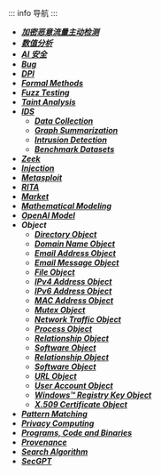 ::: info
导航
:::

- ***<a href='https://marsvillager.github.io/mindmap/out/加密恶意流量主动检测.html'>加密恶意流量主动检测</a>***
- ***<a href='https://marsvillager.github.io/mindmap/out/数值分析.html'>数值分析</a>***
- ***<a href='https://marsvillager.github.io/mindmap/out/AI 安全.html'>AI 安全</a>***
- ***<a href='https://marsvillager.github.io/mindmap/out/Bug.html'>Bug</a>***
- ***<a href='https://marsvillager.github.io/mindmap/out/DPI.html'>DPI</a>***
- ***<a href='https://marsvillager.github.io/mindmap/out/Formal Methods.html'>Formal Methods</a>***
- ***<a href='https://marsvillager.github.io/mindmap/out/Fuzz Testing.html'>Fuzz Testing</a>***
- ***<a href='https://marsvillager.github.io/mindmap/out/Taint Analysis.html'>Taint Analysis</a>***
- ***<a href='https://marsvillager.github.io/mindmap/out/IDS.html'>IDS</a>***
  - ***<a href='https://marsvillager.github.io/mindmap/out/Data Collection.html'>Data Collection</a>***
  - ***<a href='https://marsvillager.github.io/mindmap/out/Graph Summarization.html'>Graph Summarization</a>***
  - ***<a href='https://marsvillager.github.io/mindmap/out/Intrusion Detection.html'>Intrusion Detection</a>***
  - ***<a href='https://marsvillager.github.io/mindmap/out/Benchmark Datasets.html'>Benchmark Datasets</a>***
- ***<a href='https://marsvillager.github.io/mindmap/out/Zeek.html'>Zeek</a>***
- ***<a href='https://marsvillager.github.io/mindmap/out/Injection.html'>Injection</a>***
- ***<a href='https://marsvillager.github.io/mindmap/out/Metasploit.html'>Metasploit</a>***
- ***<a href='https://marsvillager.github.io/mindmap/out/RITA.html'>RITA</a>***
- ***<a href='https://marsvillager.github.io/mindmap/out/Market.html'>Market</a>***
- ***<a href='https://marsvillager.github.io/mindmap/out/Mathematical Modeling.html'>Mathematical Modeling</a>***
- ***<a href='https://marsvillager.github.io/mindmap/out/OpenAI Model.html'>OpenAI Model</a>***
- ***Object***
  - ***<a href='https://marsvillager.github.io/mindmap/out/Object/Directory Object.html'>Directory Object</a>***
  - ***<a href='https://marsvillager.github.io/mindmap/out/Object/Domain Name Object.html'>Domain Name Object</a>***
  - ***<a href='https://marsvillager.github.io/mindmap/out/Object/Email Address Object.html'>Email Address Object</a>***
  - ***<a href='https://marsvillager.github.io/mindmap/out/Object/Email Message Object.html'>Email Message Object</a>***
  - ***<a href='https://marsvillager.github.io/mindmap/out/Object/File Object.html'>File Object</a>***
  - ***<a href='https://marsvillager.github.io/mindmap/out/Object/IPv4 Address Object.html'>IPv4 Address Object</a>***
  - ***<a href='https://marsvillager.github.io/mindmap/out/Object/IPv6 Address Object.html'>IPv6 Address Object</a>***
  - ***<a href='https://marsvillager.github.io/mindmap/out/Object/MAC Address Object.html'>MAC Address Object</a>***
  - ***<a href='https://marsvillager.github.io/mindmap/out/Object/Mutex Object.html'>Mutex Object</a>***
  - ***<a href='https://marsvillager.github.io/mindmap/out/Object/Network Traffic Object.html'>Network Traffic Object</a>***
  - ***<a href='https://marsvillager.github.io/mindmap/out/Object/Process Object.html'>Process Object</a>***
  - ***<a href='https://marsvillager.github.io/mindmap/out/Object/Relationship Object.html'>Relationship Object</a>***
  - ***<a href='https://marsvillager.github.io/mindmap/out/Object/Software Object.html'>Software Object</a>***
  - ***<a href='https://marsvillager.github.io/mindmap/out/Object/Relationship Object.html'>Relationship Object</a>***
  - ***<a href='https://marsvillager.github.io/mindmap/out/Object/Software Object.html'>Software Object</a>***
  - ***<a href='https://marsvillager.github.io/mindmap/out/Object/URL Object.html'>URL Object</a>***
  - ***<a href='https://marsvillager.github.io/mindmap/out/Object/User Account Object.html'>User Account Object</a>***
  - ***<a href='https://marsvillager.github.io/mindmap/out/Object/Windows™ Registry Key Object.html'>Windows™ Registry Key Object</a>***
  - ***<a href='https://marsvillager.github.io/mindmap/out/Object/X.509 Certificate Object.html'>X.509 Certificate Object</a>***
- ***<a href='https://marsvillager.github.io/mindmap/out/Pattern Matching.html'>Pattern Matching</a>***
- ***<a href='https://marsvillager.github.io/mindmap/out/Privacy Computing.html'>Privacy Computing</a>***
- ***<a href='https://marsvillager.github.io/mindmap/out/Programs, Code and Binaries.html'>Programs, Code and Binaries</a>***
- ***<a href='https://marsvillager.github.io/mindmap/out/Provenance.html'>Provenance</a>***
- ***<a href='https://marsvillager.github.io/mindmap/out/Search Algorithm.html'>Search Algorithm</a>***
- ***<a href='https://marsvillager.github.io/mindmap/out/SecGPT.html'>SecGPT</a>***